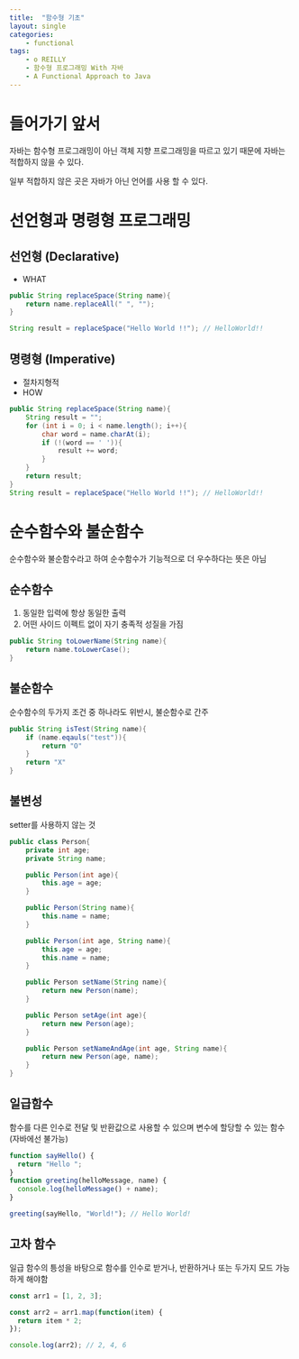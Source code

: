 ```yaml
---
title:  "함수형 기초"
layout: single
categories:
    - functional
tags:
    - o REILLY
    - 함수형 프로그래밍 With 자바
    - A Functional Approach to Java
---
```


# 들어가기 앞서
자바는 함수형 프로그래밍이 아닌 객체 지향 프로그래밍을 따르고 있기 때문에 자바는 적합하지 않을 수 있다.

일부 적합하지 않은 곳은 자바가 아닌 언어를 사용 할 수 있다.


# 선언형과 명령형 프로그래밍
## 선언형 (Declarative)
- WHAT
```java
public String replaceSpace(String name){
    return name.replaceAll(" ", "");
}

String result = replaceSpace("Hello World !!"); // HelloWorld!!
```

## 명령형 (Imperative)
- 절차지형적
- HOW
```java
public String replaceSpace(String name){
    String result = "";
    for (int i = 0; i < name.length(); i++){
        char word = name.charAt(i);
        if (!(word == ' ')){
            result += word;
        }
    }
    return result;
}
String result = replaceSpace("Hello World !!"); // HelloWorld!!
```


# 순수함수와 불순함수
순수함수와 불순함수라고 하여 순수함수가 기능적으로 더 우수하다는 뜻은 아님
## 순수함수
1. 동일한 입력에 항상 동일한 출력
2. 어떤 사이드 이펙트 없이 자기 충족적 성질을 가짐
```java
public String toLowerName(String name){
    return name.toLowerCase();
}
```

## 불순함수
순수함수의 두가지 조건 중 하나라도 위반시, 불순함수로 간주
```java
public String isTest(String name){
    if (name.eqauls("test")){
        return "O"
    }
    return "X"
}
```

## 불변성
setter를 사용하지 않는 것
```java
public class Person{
    private int age;
    private String name;

    public Person(int age){
        this.age = age;
    }

    public Person(String name){
        this.name = name;
    }

    public Person(int age, String name){
        this.age = age;
        this.name = name;
    }

    public Person setName(String name){
        return new Person(name);
    }

    public Person setAge(int age){
        return new Person(age);
    }

    public Person setNameAndAge(int age, String name){
        return new Person(age, name);
    }
}
```

## 일급함수
함수를 다른 인수로 전달 및 반환값으로 사용할 수 있으며 변수에 할당할 수 있는 함수 (자바에선 불가능)

```javascript
function sayHello() {
  return "Hello ";
}
function greeting(helloMessage, name) {
  console.log(helloMessage() + name);
}

greeting(sayHello, "World!"); // Hello World!
```

## 고차 함수
일급 함수의 틍성을 바탕으로 함수를 인수로 받거나, 반환하거나 또는 두가지 모드 가능하게 해야함
```javascript
const arr1 = [1, 2, 3];

const arr2 = arr1.map(function(item) {
  return item * 2;
});

console.log(arr2); // 2, 4, 6
```




